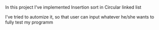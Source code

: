 In this project I've implemented Insertion sort in Circular linked list

I've tried to automize it, so that user can input whatever he/she wants to fully test my programm
